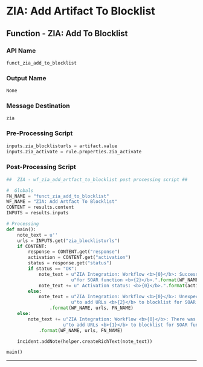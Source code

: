 <!--
    DO NOT MANUALLY EDIT THIS FILE
    THIS FILE IS AUTOMATICALLY GENERATED WITH resilient-circuits codegen
-->

# ZIA: Add Artifact To Blocklist

## Function - ZIA: Add To Blocklist

### API Name
`funct_zia_add_to_blocklist`

### Output Name
`None`

### Message Destination
`zia`

### Pre-Processing Script
```python
inputs.zia_blocklisturls = artifact.value
inputs.zia_activate = rule.properties.zia_activate
```

### Post-Processing Script
```python
##  ZIA - wf_zia_add_artfact_to_blocklist post processing script ##

#  Globals
FN_NAME = "funct_zia_add_to_blocklist"
WF_NAME = "ZIA: Add Artfact To Blocklist"
CONTENT = results.content
INPUTS = results.inputs

# Processing
def main():
    note_text = u''
    urls = INPUTS.get("zia_blocklisturls")
    if CONTENT:
        response = CONTENT.get("response")
        activation = CONTENT.get("activation")
        status = response.get("status")
        if status == "OK":
            note_text = u"ZIA Integration: Workflow <b>{0}</b>: Successfully added URIs <b>{1}</b> to blocklist " \
                        u"for SOAR function <b>{2}</b>.".format(WF_NAME, urls, FN_NAME)
            note_text += u" Activation status: <b>{0}</b>.".format(activation["status"])
        else:
            note_text = u"ZIA Integration: Workflow <b>{0}</b>: Unexpected status <b>{1}</b> returned while attempting " \
                        u"to add URLs <b>{2}</b> to blocklist for SOAR function <b>{2}</b>."\
                .format(WF_NAME, urls, FN_NAME)
    else:
        note_text += u"ZIA Integration: Workflow <b>{0}</b>: There was <b>no</b> result returned while attempting " \
                     u"to add URLs <b>{1}</b> to blocklist for SOAR function <b>{2}</b>."\
            .format(WF_NAME, urls, FN_NAME)

    incident.addNote(helper.createRichText(note_text))

main()

```

---

